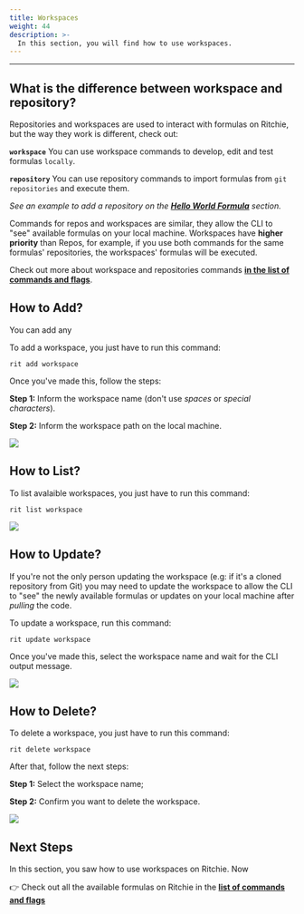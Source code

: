 ```yaml
---
title: Workspaces
weight: 44
description: >-
  In this section, you will find how to use workspaces.
---
```


---

## What is the difference between workspace and repository?

Repositories and workspaces are used to interact with formulas on Ritchie, but the way they work is different, check out:

**`workspace`** You can use workspace commands to develop, edit and test formulas `locally`.

**`repository`** You can use repository commands to import formulas from `git repositories` and execute them.

*See an example to add a repository on the [**Hello World Formula**](/docs-ritchie/formulas/hello-world-formula/) section.*

Commands for repos and workspaces are similar, they allow the CLI to "see" available formulas on your local machine. Workspaces have **higher priority** than Repos, for example, if you use both commands for the same formulas' repositories, the workspaces' formulas will be executed.

Check out more about workspace and repositories commands [**in the list of commands and flags**](/docs-ritchie/reference/list-of-commands-and-flags/).

## How to Add?

You can add any

To add a workspace, you just have to run this command:

```text
rit add workspace
```

Once you've made this, follow the steps:

**Step 1:** Inform the workspace name (don't use *spaces* or *special characters*).

**Step 2:** Inform the workspace path on the local machine.

![](/shared/add-workspace.gif)

## How to List?

To list avalaible workspaces, you just have to run this command:

```text
rit list workspace
```

![](/shared/list-workspace.gif)

## How to Update?

If you're not the only person updating the workspace (e.g: if it's a cloned repository from Git) you may need to update the workspace to allow the CLI to "see" the newly available formulas or updates on your local machine after *pulling* the code.

To update a workspace, run this command:

```text
rit update workspace
```

Once you've made this, select the workspace name and wait for the CLI output message.

![](/shared/update-workspace.gif)

## How to Delete?

To delete a workspace, you just have to run this command:

```text
rit delete workspace
```

After that, follow the next steps:

**Step 1:** Select the workspace name; 

**Step 2:** Confirm you want to delete the workspace.

![](/shared/delete-workspace.gif)

## Next Steps

In this section, you saw how to use workspaces on Ritchie. Now

👉 Check out all the available formulas on Ritchie in the [**list of commands and flags**](/docs-ritchie/reference/list-of-commands-and-flags/)
